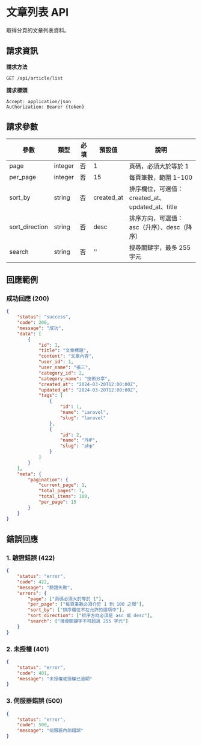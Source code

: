 # 文章列表 API

取得分頁的文章列表資料。

## 請求資訊

**請求方法**
```
GET /api/article/list
```

**請求標頭**
```
Accept: application/json
Authorization: Bearer {token}
```

## 請求參數

| 參數           | 類型    | 必填  | 預設值      | 說明                                                |
|--------------|---------|-------|------------|------------------------------------------------------|
| page         | integer | 否    | 1          | 頁碼，必須大於等於 1                                    |
| per_page     | integer | 否    | 15         | 每頁筆數，範圍 1-100                                   |
| sort_by      | string  | 否    | created_at | 排序欄位，可選值：created_at、updated_at、title          |
| sort_direction| string  | 否    | desc       | 排序方向，可選值：asc（升序）、desc（降序）                  |
| search       | string  | 否    | ''         | 搜尋關鍵字，最多 255 字元                               |

## 回應範例

### 成功回應 (200)
```json
{
    "status": "success",
    "code": 200,
    "message": "成功",
    "data": [
        {
            "id": 1,
            "title": "文章標題",
            "content": "文章內容",
            "user_id": 1,
            "user_name": "張三",
            "category_id": 2,
            "category_name": "技術分享",
            "created_at": "2024-03-20T12:00:00Z",
            "updated_at": "2024-03-20T12:00:00Z",
            "tags": [
                {
                    "id": 1,
                    "name": "Laravel",
                    "slug": "laravel"
                },
                {
                    "id": 2,
                    "name": "PHP",
                    "slug": "php"
                }
            ]
        }
    ],
    "meta": {
        "pagination": {
            "current_page": 1,
            "total_pages": 7,
            "total_items": 100,
            "per_page": 15
        }
    }
}
```

## 錯誤回應

### 1. 驗證錯誤 (422)
```json
{
    "status": "error",
    "code": 422,
    "message": "驗證失敗",
    "errors": {
        "page": ["頁碼必須大於等於 1"],
        "per_page": ["每頁筆數必須介於 1 到 100 之間"],
        "sort_by": ["排序欄位不在允許的選項中"],
        "sort_direction": ["排序方向必須是 asc 或 desc"],
        "search": ["搜尋關鍵字不可超過 255 字元"]
    }
}
```

### 2. 未授權 (401)
```json
{
    "status": "error",
    "code": 401,
    "message": "未授權或授權已過期"
}
```

### 3. 伺服器錯誤 (500)
```json
{
    "status": "error",
    "code": 500,
    "message": "伺服器內部錯誤"
}
``` 